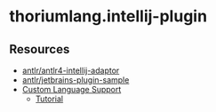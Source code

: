 # thoriumlang.intellij-plugin

## Resources
 * [antlr/antlr4-intellij-adaptor](https://github.com/antlr/antlr4-intellij-adaptor)
 * [antlr/jetbrains-plugin-sample](https://github.com/antlr/jetbrains-plugin-sample)
 * [Custom Language Support](https://www.jetbrains.org/intellij/sdk/docs/reference_guide/custom_language_support.html)
   * [Tutorial](https://www.jetbrains.org/intellij/sdk/docs/tutorials/custom_language_support_tutorial.html)

